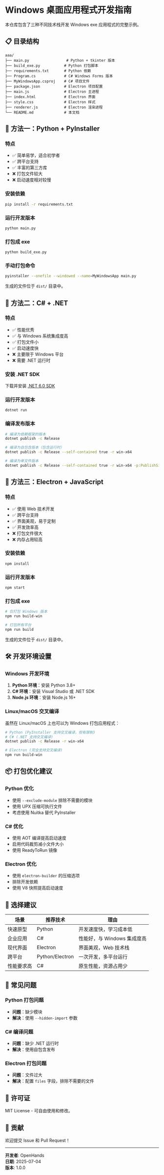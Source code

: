 # Windows 桌面应用程式开发指南

本仓库包含了三种不同技术栈开发 Windows exe 应用程式的完整示例。

## 📋 目录结构

```
aaa/
├── main.py                 # Python + tkinter 版本
├── build_exe.py           # Python 打包脚本
├── requirements.txt       # Python 依赖
├── Program.cs             # C# Windows Forms 版本
├── MyWindowsApp.csproj    # C# 项目文件
├── package.json           # Electron 项目配置
├── main.js                # Electron 主进程
├── index.html             # Electron 界面
├── style.css              # Electron 样式
├── renderer.js            # Electron 渲染进程
└── README.md              # 本文档
```

## 🚀 方法一：Python + PyInstaller

### 特点
- ✅ 简单易学，适合初学者
- ✅ 跨平台支持
- ✅ 丰富的第三方库
- ❌ 打包文件较大
- ❌ 启动速度相对较慢

### 安装依赖
```bash
pip install -r requirements.txt
```

### 运行开发版本
```bash
python main.py
```

### 打包成 exe
```bash
python build_exe.py
```

### 手动打包命令
```bash
pyinstaller --onefile --windowed --name=MyWindowsApp main.py
```

生成的文件位于 `dist/` 目录中。

## 🚀 方法二：C# + .NET

### 特点
- ✅ 性能优秀
- ✅ 与 Windows 系统集成度高
- ✅ 打包文件小
- ✅ 启动速度快
- ❌ 主要限于 Windows 平台
- ❌ 需要 .NET 运行时

### 安装 .NET SDK
下载并安装 [.NET 6.0 SDK](https://dotnet.microsoft.com/download)

### 运行开发版本
```bash
dotnet run
```

### 编译发布版本
```bash
# 编译为依赖框架的版本
dotnet publish -c Release

# 编译为自包含版本（包含运行时）
dotnet publish -c Release --self-contained true -r win-x64

# 编译为单文件版本
dotnet publish -c Release --self-contained true -r win-x64 -p:PublishSingleFile=true
```

## 🚀 方法三：Electron + JavaScript

### 特点
- ✅ 使用 Web 技术开发
- ✅ 跨平台支持
- ✅ 界面美观，易于定制
- ✅ 开发效率高
- ❌ 打包文件很大
- ❌ 内存占用较高

### 安装依赖
```bash
npm install
```

### 运行开发版本
```bash
npm start
```

### 打包成 exe
```bash
# 仅打包 Windows 版本
npm run build-win

# 打包所有平台
npm run build
```

生成的文件位于 `dist/` 目录中。

## 🛠️ 开发环境设置

### Windows 开发环境
1. **Python 环境**：安装 Python 3.8+
2. **C# 环境**：安装 Visual Studio 或 .NET SDK
3. **Node.js 环境**：安装 Node.js 16+

### Linux/macOS 交叉编译
虽然在 Linux/macOS 上也可以为 Windows 打包应用程式：

```bash
# Python (PyInstaller 支持交叉编译，但有限制)
# C# (.NET 支持交叉编译)
dotnet publish -c Release -r win-x64

# Electron (完全支持交叉编译)
npm run build-win
```

## 📦 打包优化建议

### Python 优化
- 使用 `--exclude-module` 排除不需要的模块
- 使用 UPX 压缩可执行文件
- 考虑使用 Nuitka 替代 PyInstaller

### C# 优化
- 使用 AOT 编译提高启动速度
- 启用代码裁剪减小文件大小
- 使用 ReadyToRun 镜像

### Electron 优化
- 使用 `electron-builder` 的压缩选项
- 排除开发依赖
- 使用 V8 快照提高启动速度

## 🎯 选择建议

| 场景 | 推荐技术 | 理由 |
|------|----------|------|
| 快速原型 | Python | 开发速度快，学习成本低 |
| 企业应用 | C# | 性能好，与 Windows 集成度高 |
| 现代界面 | Electron | 界面美观，Web 技术栈 |
| 跨平台 | Python/Electron | 一次开发，多平台运行 |
| 性能要求高 | C# | 原生性能，资源占用少 |

## 🔧 常见问题

### Python 打包问题
- **问题**：缺少模块
- **解决**：使用 `--hidden-import` 参数

### C# 编译问题
- **问题**：缺少 .NET 运行时
- **解决**：使用自包含发布

### Electron 打包问题
- **问题**：文件过大
- **解决**：配置 `files` 字段，排除不需要的文件

## 📝 许可证

MIT License - 可自由使用和修改。

## 🤝 贡献

欢迎提交 Issue 和 Pull Request！

---

**开发者**: OpenHands  
**日期**: 2025-07-04  
**版本**: 1.0.0